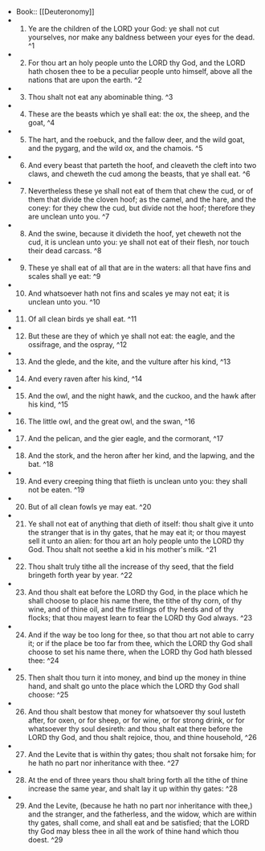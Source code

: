 - Book:: [[Deuteronomy]]
- 1. Ye are the children of the LORD your God: ye shall not cut yourselves, nor make any baldness between your eyes for the dead. ^1
- 2. For thou art an holy people unto the LORD thy God, and the LORD hath chosen thee to be a peculiar people unto himself, above all the nations that are upon the earth. ^2
- 3. Thou shalt not eat any abominable thing. ^3
- 4. These are the beasts which ye shall eat: the ox, the sheep, and the goat, ^4
- 5. The hart, and the roebuck, and the fallow deer, and the wild goat, and the pygarg, and the wild ox, and the chamois. ^5
- 6. And every beast that parteth the hoof, and cleaveth the cleft into two claws, and cheweth the cud among the beasts, that ye shall eat. ^6
- 7. Nevertheless these ye shall not eat of them that chew the cud, or of them that divide the cloven hoof; as the camel, and the hare, and the coney: for they chew the cud, but divide not the hoof; therefore they are unclean unto you. ^7
- 8. And the swine, because it divideth the hoof, yet cheweth not the cud, it is unclean unto you: ye shall not eat of their flesh, nor touch their dead carcass. ^8
- 9. These ye shall eat of all that are in the waters: all that have fins and scales shall ye eat: ^9
- 10. And whatsoever hath not fins and scales ye may not eat; it is unclean unto you. ^10
- 11. Of all clean birds ye shall eat. ^11
- 12. But these are they of which ye shall not eat: the eagle, and the ossifrage, and the ospray, ^12
- 13. And the glede, and the kite, and the vulture after his kind, ^13
- 14. And every raven after his kind, ^14
- 15. And the owl, and the night hawk, and the cuckoo, and the hawk after his kind, ^15
- 16. The little owl, and the great owl, and the swan, ^16
- 17. And the pelican, and the gier eagle, and the cormorant, ^17
- 18. And the stork, and the heron after her kind, and the lapwing, and the bat. ^18
- 19. And every creeping thing that flieth is unclean unto you: they shall not be eaten. ^19
- 20. But of all clean fowls ye may eat. ^20
- 21. Ye shall not eat of anything that dieth of itself: thou shalt give it unto the stranger that is in thy gates, that he may eat it; or thou mayest sell it unto an alien: for thou art an holy people unto the LORD thy God. Thou shalt not seethe a kid in his mother's milk. ^21
- 22. Thou shalt truly tithe all the increase of thy seed, that the field bringeth forth year by year. ^22
- 23. And thou shalt eat before the LORD thy God, in the place which he shall choose to place his name there, the tithe of thy corn, of thy wine, and of thine oil, and the firstlings of thy herds and of thy flocks; that thou mayest learn to fear the LORD thy God always. ^23
- 24. And if the way be too long for thee, so that thou art not able to carry it; or if the place be too far from thee, which the LORD thy God shall choose to set his name there, when the LORD thy God hath blessed thee: ^24
- 25. Then shalt thou turn it into money, and bind up the money in thine hand, and shalt go unto the place which the LORD thy God shall choose: ^25
- 26. And thou shalt bestow that money for whatsoever thy soul lusteth after, for oxen, or for sheep, or for wine, or for strong drink, or for whatsoever thy soul desireth: and thou shalt eat there before the LORD thy God, and thou shalt rejoice, thou, and thine household, ^26
- 27. And the Levite that is within thy gates; thou shalt not forsake him; for he hath no part nor inheritance with thee. ^27
- 28. At the end of three years thou shalt bring forth all the tithe of thine increase the same year, and shalt lay it up within thy gates: ^28
- 29. And the Levite, (because he hath no part nor inheritance with thee,) and the stranger, and the fatherless, and the widow, which are within thy gates, shall come, and shall eat and be satisfied; that the LORD thy God may bless thee in all the work of thine hand which thou doest. ^29

